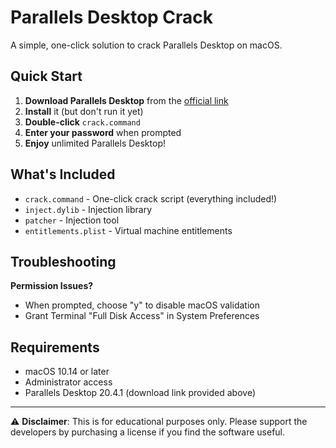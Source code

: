 # Parallels Desktop Crack

A simple, one-click solution to crack Parallels Desktop on macOS.

## Quick Start

1. **Download Parallels Desktop** from the [official link](https://download.parallels.com/desktop/v20/20.4.1-55996/ParallelsDesktop-20.4.1-55996.dmg)
2. **Install** it (but don't run it yet)
3. **Double-click** `crack.command`
4. **Enter your password** when prompted
5. **Enjoy** unlimited Parallels Desktop!

## What's Included

- `crack.command` - One-click crack script (everything included!)
- `inject.dylib` - Injection library
- `patcher` - Injection tool
- `entitlements.plist` - Virtual machine entitlements

## Troubleshooting

**Permission Issues?**
- When prompted, choose "y" to disable macOS validation
- Grant Terminal "Full Disk Access" in System Preferences

## Requirements

- macOS 10.14 or later
- Administrator access
- Parallels Desktop 20.4.1 (download link provided above)

---

⚠️ **Disclaimer**: This is for educational purposes only. Please support the developers by purchasing a license if you find the software useful.
